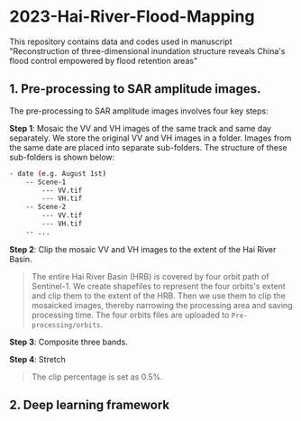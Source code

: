 # 2023-Hai-River-Flood-Mapping
This repository contains data and codes used in manuscript "Reconstruction of three-dimensional inundation structure reveals China's flood control empowered by flood retention areas"
## 1. Pre-processing to SAR amplitude images.
The pre-processing to SAR amplitude images involves four key steps:

**Step 1**: Mosaic the VV and VH images of the same track and same day separately.
We store the original VV and VH images in a folder. Images from the same date are placed into separate sub-folders. The structure of these sub-folders is shown below:
```sh
- date (e.g. August 1st)
    -- Scene-1
        --- VV.tif
        --- VH.tif
    -- Scene-2
        --- VV.tif
        --- VH.tif
    -- ...
```



**Step 2**: Clip the mosaic VV and VH images to the extent of the Hai River Basin.

> The entire Hai River Basin (HRB) is covered by four orbit path of Sentinel-1. We create shapefiles to represent the four orbits's extent and clip them to the extent of the HRB. Then we use them to clip the mosaicked images, thereby narrowing the processing area and saving processing time. The four orbits files are uploaded to `Pre-processing/orbits`. 

**Step 3**: Composite three bands. 

**Step 4**: Stretch
> The clip percentage is set as 0.5%.

## 2. Deep learning framework

